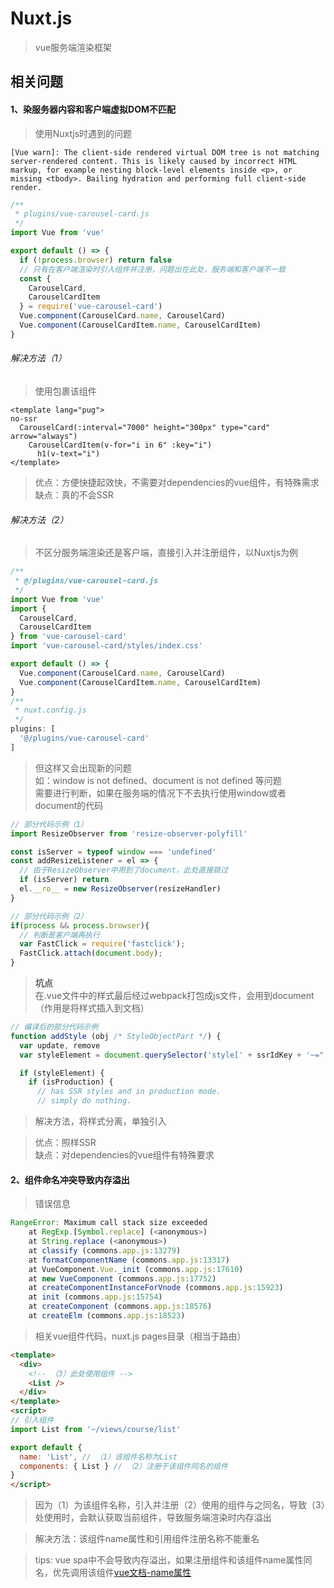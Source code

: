 # Nuxt.js

> vue服务端渲染框架  

## 相关问题

#### 1、染服务器内容和客户端虚拟DOM不匹配

> 使用Nuxtjs时遇到的问题

```
[Vue warn]: The client-side rendered virtual DOM tree is not matching server-rendered content. This is likely caused by incorrect HTML markup, for example nesting block-level elements inside <p>, or missing <tbody>. Bailing hydration and performing full client-side render.
```

```javascript
/**
 * plugins/vue-carousel-card.js
 */
import Vue from 'vue'

export default () => {
  if (!process.browser) return false
  // 只有在客户端渲染时引入组件并注册，问题出在此处，服务端和客户端不一致
  const {
    CarouselCard,
    CarouselCardItem
  } = require('vue-carousel-card')
  Vue.component(CarouselCard.name, CarouselCard)
  Vue.component(CarouselCardItem.name, CarouselCardItem)
}
```

###### 解决方法（1）

> 使用<no-ssr></no-ssr>包裹该组件  

```pug
<template lang="pug">
no-ssr
  CarouselCard(:interval="7000" height="300px" type="card" arrow="always")
    CarouselCardItem(v-for="i in 6" :key="i")
      h1(v-text="i")
</template>
```

> 优点：方便快捷起效快，不需要对dependencies的vue组件，有特殊需求  
> 缺点：真的不会SSR

###### 解决方法（2）

> 不区分服务端渲染还是客户端，直接引入并注册组件，以Nuxtjs为例  

```javascript
/**
 * @/plugins/vue-carousel-card.js
 */
import Vue from 'vue'
import {
  CarouselCard,
  CarouselCardItem
} from 'vue-carousel-card'
import 'vue-carousel-card/styles/index.css'

export default () => {
  Vue.component(CarouselCard.name, CarouselCard)
  Vue.component(CarouselCardItem.name, CarouselCardItem)
}
/**
 * nuxt.config.js
 */
plugins: [
  '@/plugins/vue-carousel-card'
]
```

> 但这样又会出现新的问题  
> 如：window is not defined、document is not defined 等问题  
> 需要进行判断，如果在服务端的情况下不去执行使用window或者document的代码 

```javascript
// 部分代码示例（1）
import ResizeObserver from 'resize-observer-polyfill'

const isServer = typeof window === 'undefined'
const addResizeListener = el => {
  // 由于ResizeObserver中用到了document，此处直接跳过
  if (isServer) return
  el.__ro__ = new ResizeObserver(resizeHandler)
}

// 部分代码示例（2）
if(process && process.browser){
  // 判断是客户端再执行
  var FastClick = require('fastclick');
  FastClick.attach(document.body);
}
```

> **坑点**  
> 在.vue文件中的样式最后经过webpack打包成js文件，会用到document（作用是将样式插入到文档）  

```javascript
// 编译后的部分代码示例
function addStyle (obj /* StyleObjectPart */) {
  var update, remove
  var styleElement = document.querySelector('style[' + ssrIdKey + '~="' + obj.id + '"]')

  if (styleElement) {
    if (isProduction) {
      // has SSR styles and in production mode.
      // simply do nothing.
```

> 解决方法，将样式分离，单独引入  

> 优点：照样SSR  
> 缺点：对dependencies的vue组件有特殊要求  

#### 2、组件命名冲突导致内存溢出

> 错误信息  

```javascript
RangeError: Maximum call stack size exceeded
    at RegExp.[Symbol.replace] (<anonymous>)
    at String.replace (<anonymous>)
    at classify (commons.app.js:13279)
    at formatComponentName (commons.app.js:13317)
    at VueComponent.Vue._init (commons.app.js:17610)
    at new VueComponent (commons.app.js:17752)
    at createComponentInstanceForVnode (commons.app.js:15923)
    at init (commons.app.js:15754)
    at createComponent (commons.app.js:18576)
    at createElm (commons.app.js:18523)
```

> 相关vue组件代码，nuxt.js pages目录（相当于路由）  

```html
<template>
  <div>
    <!-- （3）此处使用组件 -->
    <List />
  </div>
</template>
<script>
// 引入组件
import List from '~/views/course/list'

export default {
  name: 'List', // （1）该组件名称为List
  components: { List } // （2）注册于该组件同名的组件
}
</script>
```

> 因为（1）为该组件名称，引入并注册（2）使用的组件与之同名，导致（3）处使用时，会默认获取当前组件，导致服务端渲染时内存溢出  

> 解决方法：该组件name属性和引用组件注册名称不能重名  

> tips: vue spa中不会导致内存溢出，如果注册组件和该组件name属性同名，优先调用该组件[vue文档-name属性](https://cn.vuejs.org/v2/api/#name)  